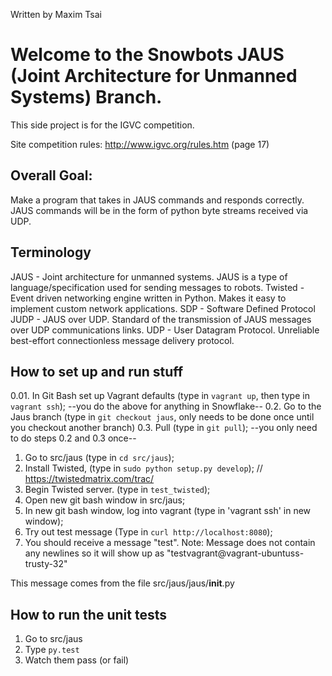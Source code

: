 Written by Maxim Tsai

# Welcome to the Snowbots JAUS (Joint Architecture for Unmanned Systems) Branch.
This side project is for the IGVC competition.

Site competition rules: http://www.igvc.org/rules.htm (page 17)

## Overall Goal:

Make a program that takes in JAUS commands and responds correctly.
JAUS commands will be in the form of python byte streams received via UDP.

## Terminology
JAUS - Joint architecture for unmanned systems. JAUS is a type of language/specification used for sending messages to robots.
Twisted - Event driven networking engine written in Python. Makes it easy to implement custom network applications.
SDP - Software Defined Protocol
JUDP - JAUS over UDP. Standard of the transmission of JAUS messages over UDP communications links.
UDP - User Datagram Protocol. Unreliable best-effort connectionless message delivery protocol.

## How to set up and run stuff

0.01. In Git Bash set up Vagrant defaults (type in `vagrant up`, then type in `vagrant ssh`);
--you do the above for anything in Snowflake--
0.2. Go to the Jaus branch (type in `git checkout jaus`, only needs to be done once until you checkout another branch)
0.3. Pull (type in `git pull`);
--you only need to do steps 0.2 and 0.3 once--
1. Go to src/jaus (type in `cd src/jaus`);
2. Install Twisted, (type in `sudo python setup.py develop`); // https://twistedmatrix.com/trac/
3. Begin Twisted server. (type in `test_twisted`);
4. Open new git bash window in src/jaus;
5. In new git bash window, log into vagrant (type in 'vagrant ssh' in new window);
6. Try out test message (Type in `curl http://localhost:8080`);
7. You should receive a message "test". 
Note: Message does not contain any newlines so it will show up as "testvagrant@vagrant-ubuntuss-trusty-32"

This message comes from the file src/jaus/jaus/__init__.py

## How to run the unit tests

1. Go to src/jaus
2. Type `py.test`
3. Watch them pass (or fail)
